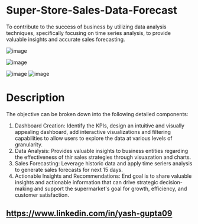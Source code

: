 # Super-Store-Sales-Data-Forecast

To contribute to the success of business by utilizing data analysis techniques, specifically focusing on time series analysis, to provide valuable insights and accurate sales forecasting.

![image](https://github.com/yash733/Super-Store-Sales-Data-Forecast/assets/100533686/2cf4e420-0c0e-4018-b893-c7474e95c20e)

![image](https://github.com/yash733/Super-Store-Sales-Data-Forecast/assets/100533686/0da5c5ab-f628-4b59-9ace-d10e2e148e13)

![image](https://github.com/yash733/Super-Store-Sales-Data-Forecast/assets/100533686/b47702a1-7ae0-46f2-a316-441a13c2ea4a)
![image](https://github.com/yash733/Super-Store-Sales-Data-Forecast/assets/100533686/8542389f-6dba-44d8-b91b-4f69e9e646eb)

# Description #
The objective can be broken down into the following detailed components:
1. Dashboard Creation: Identify the KPIs, design an intuitive and visually appealing dashboard, add interactive visualizations and filtering capabilities to allow users to explore the data at various levels of granularity.
2. Data Analysis: Provides valuable insights to business entities regarding the effectiveness of thir sales strategies through visuazation and charts.
3. Sales Forecasting: Leverage historic data and apply time seriers analysis to generate sales forecasts for next 15 days.
4. Actionable Insights and Recommendations: End goal is to share valuable insights and actionable information that can drive strategic decision-making and support the supermarket's goal for growth, efficiency, and customer satisfaction.


## https://www.linkedin.com/in/yash-gupta09
